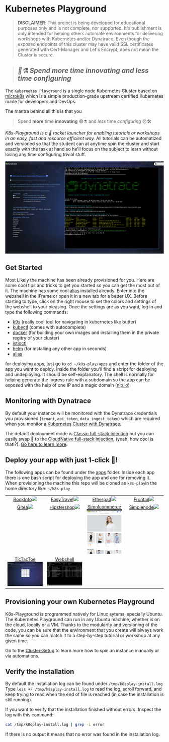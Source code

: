 # Kubernetes Playground

> **DISCLAIMER**: This project is being developed for educational purposes only and is not complete, nor supported. It's publishment is only intended for helping others automate environments for delivering workshops with Kubernetes and/or Dynatrace. Even though the exposed endpoints of this cluster may have valid SSL certificates generated with Cert-Manager and Let's Encrypt, does not mean the Cluster is secure. 

> ## ***🥼⚗ Spend more time innovating and less time configuring***

The `Kubernetes Playground` is a single node Kubernetes Cluster based on [microk8s](https://microk8s.io/)  which is a simple production-grade upstream certified Kubernetes made for developers and DevOps.

The mantra behind all this is that you
> Spend **more** time **innovating** 😄⚗️ and *less* time *configuring* 😣🛠

*K8s-Playground is a 🚀 rocket launcher for enabling tutorials or workshops in an easy, fast and resource efficient way.* All tutorials can be automatized and versioned so that the student can at anytime spin the cluster and start exactly with the task at hand so he'll focus on the subject to learn without losing any time configuring trivial stuff.


![k8s-playground](doc/img/k8splay.jpg)


## Get Started
Most Likely the machine has been already provisioned for you. Here are some cool tips and tricks to get you started so you can get the most out of it. The machine has some cool [alias](doc/bash_aliases.md) installed already. Enter into the webshell in the iFrame or open it in a new tab for a better UX. Before starting to type, click on the right mouse to set the colors and settings of the webshell to your pleasing. Once the settings are as you want, log in and type the following commands:
- [k9s](https://k9scli.io/) (really cool tool for navigating in kubernetes like butter)
- [kubectl](https://kubernetes.io/docs/reference/kubectl/) (comes with autocomplete)
- [docker](https://www.docker.com/) (for building your own images and installing them in the private regitry of your cluster)
- [istioctl](https://istio.io/latest/docs/reference/commands/istioctl/) 
- [helm](https://helm.sh/) (for installing any other app in seconds)
- [alias](/doc/bash_aliases.md)

for deploying apps, just go to `cd ~/k8s-play/apps` and enter the folder of the app you want to deploy. Inside the folder you'll find a script for deploying and undeploying. It should be self-explanatory. The shell is normally for helping generate the Ingress rule with a subdomain so the app can be exposed with the help of one IP and a magic domain ([nip.io](https://nip.io))

## Monitoring with Dynatrace

By default your instance will be monitored with the Dynatrace credentials you provisioned (`tenant`, `api_token`, `data_ingest_token`) which are required when you monitor a [Kubernetes Cluster with Dynatrace](https://www.dynatrace.com/support/help/setup-and-configuration/setup-on-container-platforms/kubernetes/get-started-with-kubernetes-monitoring). 

The default deployment mode is [Classic full-stack injection](dynatrace.com/support/help/setup-and-configuration/setup-on-container-platforms/kubernetes/get-started-with-kubernetes-monitoring/deployment-options-k8s#classic) but you can easily swap 🔄 to the [CloudNative full-stack injection](https://www.dynatrace.com/support/help/setup-and-configuration/setup-on-container-platforms/kubernetes/get-started-with-kubernetes-monitoring/deployment-options-k8s#cloud-native), (yeah, how cool is that!?). [Go here to learn more](cluster-setup/resources/dynatrace).

## Deploy your app with just 1-click 🚀!

The following apps can be found under the [apps](apps) folder. Inside each app there is one bash script for deploying the app and one for removing it. When provisioning the machine this repo will be cloned as `k8s-play`in the home directory like: `~/k8s-play`
<table style="table-layout: fixed; width: 100%; text-align: center;" >
<tr valign="top">
  <td style="width:25%;"><a href="apps/bookinfo" target="_blank">BookInfo<img src="https://istio.io/latest/docs/examples/bookinfo/noistio.svg"/></a></td>
  <td style="width:25%;"><a href="apps/easytravel-k8s" target="_blank">EasyTravel<img src="https://community.dynatrace.com/t5/image/serverpage/image-id/4521iDEBB4D8F00CAB877"/></a></td>
  <td style="width:25%;"><a href="apps/etherpad" target="_blank">Etherpad<img src="https://etherpad.org/img/etherpad_demo.gif"/></a></td>
  <td style="width:25%;"><a href="apps/frontail" target="_blank">Frontail<img src="https://user-images.githubusercontent.com/455261/29570317-660c8122-8756-11e7-9d2f-8fea19e05211.gif"/></a></td>
</tr>
<tr valign="top">
  <td style="width:25%;"><a href="apps/gitea" target="_blank">Gitea<img src="https://gitea.io/images/screenshot.png"/></a></td>
  <td style="width:25%;"><a href="apps/hipstershop" target="_blank">Hipstershop<img src="https://raw.githubusercontent.com/mreider/microservices-demo-dt/master/docs/img/online-boutique-frontend-1.png"/></a></td>
  <td style="width:25%;"><a href="apps/simplcommerce" target="_blank">Simplcommerce<img src="doc/img/simplcommerce.png"/></a></td>
  <td style="width:25%;"><a href="apps/simplenode" target="_blank">Simplenode<img src="https://github.com/grabnerandi/simplenodeservice/raw/master/images/simplenodesersviceui.png"/></a></td>
</tr>
<tr valign="top">
  <td style="width:25%;"><a href="apps/tictactoe" target="_blank">TicTacToe<img src="doc/img/tictactoe.png"/></a></td>
  <td style="width:25%;"><a href="apps/webshell" target="_blank">Webshell<img src="doc/img/webshell.png"/></a></td>
  <td style="width:25%;"></td>
  <td style="width:25%;"></td>
</tr>
</table>



## Provisioning your own Kubernetes Playground

K8s-Playground is programmed natively for Linux sytems, specially Ubuntu. The Kubernetes Playground can run in any Ubuntu machine, whether is on the cloud, locally or a VM. Thanks to the modularity and versioning of the code, you can be sure that the environment that you create will always work the same so you can match it to a step-by-step tutorial or workshop at any given time.

Go to the [Cluster-Setup](cluster-setup) to learn more how to spin an instance manually or via automations.


## Verify the installation
By default the installation log can be found under `/tmp/k8splay-install.log`
Type `less +F /tmp/k8splay-install.log` to read the log, scroll forward, and keep trying to read when the end of file is reached (in case the installation is still running).

If you want to verify that the installation finished without errors. Inspect the log with this command:
```bash
cat /tmp/k8splay-install.log | grep -i error
```
If there is no output it means that no error was found in the installation log.
